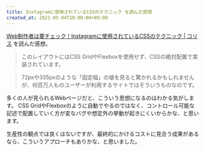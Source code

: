 ```yaml
---
title: Instagramに使用されているCSSのテクニック を読んだ感想
created_at: 2021-05-04T10:00:00+09:00
---
```


[Web制作者は要チェック！Instagramに使用されているCSSのテクニック | コリス](https://coliss.com/articles/build-websites/operation/css/css-techniques-used-for-instagram.html) を読んだ感想。

> このレイアウトにはCSS GridやFlexboxを使用せず、CSSの絶対配置で実装されています。

> 72pxや335pxのような「固定幅」の値を見ると驚かれるかもしれませんが、何百万人ものユーザーが利用するサイトではそういうものなのです。

多くの人が見られるWebページだと、こういう思想になるのはわかる気がします。
CSS GridやFlexboxのように自動でやるのではなく、コントロール可能な記述で配置していく方が変なバグや想定外の挙動が起きにくいからかな、と思います。

生産性の観点では良くはないですが、最終的にかけるコストに見合う成果があるなら、こういうアプローチもありかな、と思いました。